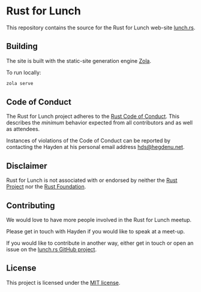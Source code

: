 # Rust for Lunch

This repository contains the source for the Rust for Lunch web-site
[lunch.rs](https://lunch.rs).

## Building

The site is built with the static-site generation engine
[Zola](https://www.getzola.org/).

To run locally:

```sh
zola serve
```

## Code of Conduct

The Rust for Lunch project adheres to the [Rust Code of Conduct][coc]. This
describes the _minimum_ behavior expected from all contributors and as well as
attendees.

Instances of violations of the Code of Conduct can be reported by contacting
the Hayden at his personal email address
[hds@hegdenu.net](mailto:hds@hegdenu.net).

[coc]: https://github.com/rust-lang/rust/blob/master/CODE_OF_CONDUCT.md

## Disclaimer

Rust for Lunch is not associated with or endorsed by neither the
[Rust Project](https://www.rust-lang.org/) nor the
[Rust Foundation](https://foundation.rust-lang.org/).

## Contributing

We would love to have more people involved in the Rust for Lunch meetup.

Please get in touch with Hayden if you would like to speak at a meet-up.

If you would like to contribute in another way, either get in touch or
open an issue on the
[lunch.rs GitHub project](https://github.com/hds/lunch.rs/issues).

## License

This project is licensed under the [MIT license](LICENSE).
